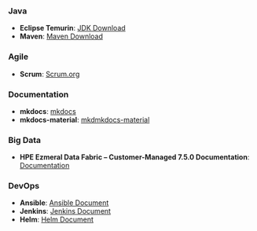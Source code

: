 ### Java
- **Eclipse Temurin**: [JDK Download](https://adoptium.net/)
- **Maven**: [Maven Download](https://maven.apache.org/download.cgi)

### Agile
- **Scrum**: [Scrum.org](https://www.scrum.org/open-assessments/scrum-open)

### Documentation
- **mkdocs**: [mkdocs](https://www.mkdocs.org/)
- **mkdocs-material**: [mkdmkdocs-material](https://squidfunk.github.io/mkdocs-material/)

### Big Data
- **HPE Ezmeral Data Fabric – Customer-Managed 7.5.0 Documentation**: [Documentation](https://support.hpe.com/hpesc/public/docDisplay?docId=a00edf75hen_us&page=index.html)

### DevOps
- **Ansible**: [Ansible Document](https://docs.ansible.com/ansible/latest/index.html)
- **Jenkins**: [Jenkins Document](https://www.jenkins.io/doc/)
- **Helm**: [Helm Document](https://helm.sh/docs/)
